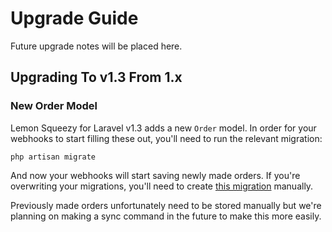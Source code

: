 # Upgrade Guide

Future upgrade notes will be placed here.

## Upgrading To v1.3 From 1.x

### New Order Model

Lemon Squeezy for Laravel v1.3 adds a new `Order` model. In order for your webhooks to start filling these out, you'll need to run the relevant migration:

```shell
php artisan migrate
```

And now your webhooks will start saving newly made orders. If you're overwriting your migrations, you'll need to create [this migration](./database/migrations/2023_01_16_000003_create_orders_table.php) manually.

Previously made orders unfortunately need to be stored manually but we're planning on making a sync command in the future to make this more easily.
